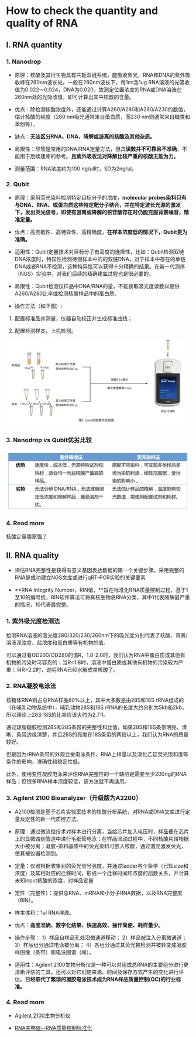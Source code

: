 # How to check the quantity and quality of RNA

## I. RNA quantity

### 1. Nanodrop

* 原理：核酸及其衍生物具有共轭双键系统，能吸收紫光，RNA和DNA的紫外吸收峰在260nm波长处。一般在260nm波长下，每1ml含1ug RNA溶液的光吸收值为0.022～0.024，DNA为0.020，故测定位置浓度的RNA或DNA溶液在260nm处的光吸收值，即可计算出其中核酸的含量。

* 优点：除检测核酸浓度外，还能通过计算A260/A280和A260/A230的数值，估计核酸的纯度（280 nm吸光通常来自蛋白质，而230 nm则通常来自糖类和苯酚等）。

* 缺点：**无法区分RNA、DNA、降解或游离的核酸及其他杂质。**

* 局限性：尽管是常用的DNA/RNA定量方法，但其**读数并不可靠且不准确**，不能用于后续建库的参考。**且紫外吸收法对降解比较严重的核酸无能为力。**

* 测量范围：RNA浓度约为100 ng/ul时，SD为2ng/ul。


### 2. Qubit

* 原理：采用荧光染料检测特定目标分子的浓度，**molecular probes染料只有与DNA、RNA、或蛋白质这些特定靶分子结合，并在特定波长光源的激发下，发出荧光信号，即使有游离或降解的核苷酸存在时仍能克服背景噪音，精准定量。**

* 优点：高灵敏性、高特异性、高精确度，**在样本浓度低的情况下，Qubit更为准确。**

* 适用性：Qubit定量技术对目标分子有高度的选择性，比如：Qubit检测双链DNA浓度时，特异性检测待测样本中的的双链DNA，对于样本中存在的单链DNA或者RNA不检测，这种特异性可以获得十分精确的结果。在新一代测序（NGS）实验中，对我们后续的精确建库过程也是很必要的。

* 局限性：Qubit检测仅样品中DNA/RNA的量，不能获取吸光度读数以提供A260/A280比率或检测核酸样品中的蛋白质。

* 操作方法（如下图）:

1) 配置标准品并测量，仪器自动校正并生成标准曲线；

2) 配置检测样本，上机检测。

![](img/q-RNA/Qubit操作方法.png)

### 3. Nanodrop vs Qubit优劣比较

![](img/q-RNA/Nanodrop%20vs%20Qubit.png)



### 4. Read more

[核酸定量哪家强？](https://github.com/lulab/intranet/blob/master/wetlab_protocol/basic/quantify.md)

## II. RNA quality

* 评估RNA完整性是获得有意义基因表达数据的第一个关键步骤。采用完整的RNA是成功建立NGS文库或进行qRT-PCR实验的关键要素

* **RNA Integrity Number，RIN值，**旨在标准化RNA质量控制过程，基于1至10的编号统，RIN软件算法可将真核生物总RNA分类，其中1代表降解最严重的情况，10代表最完整。

### 1. 紫外吸光度检测法

检测RNA溶液的吸光度280/320/230/260nm下的吸光度分别代表了核酸、背景/溶液浑浊度、盐浓度和蛋白质等有机物的值。

可以通过看OD260/OD280的值R，1.8-2.0时，我们认为RNA中蛋白质或其他有机物的污染时可容忍的；当R<1.8时，溶液中蛋白质或其他有机物的污染较为严重；当R>2.2时，说明RNA已经水解成单核酸了。

### 2. RNA凝胶电泳法

核糖体RNA则占总RNA样品80%以上，其中大多数是由28S和18S rRNA组成的（在哺乳动物系统中），哺乳动物28S和18S rRNA的长度大约分别为5kb和2kb，所以理论上28S:18S的比率应该大约为2.7:1。

通过琼脂糖胶检测28S和28S条带的完整性和比值，如果28S和18S条带明亮、清晰、条带边缘清楚，并且28S的亮度在18S条带的两倍以上，我们认为RNA的质量较好。

但是因为rRNA条带的外观会受电泳条件、RNA上样量以及溴化乙锭荧光饱和度等条件的影响，准确性和稳定性低。

此外，使用变性凝胶电泳来评估RNA完整性的一个缺陷是需要至少200ng的RNA样品；但很多RNA样本浓度较低，该方法就不再适用。

### 3. Agilent 2100 Bioanalyzer（升级版为A2200）

* A2100检测是基于芯片实验室技术的核酸分析系统，对RNA或DNA文库进行定量及定性的新一代质控方法。

* 原理：通过微流控技术对样本进行分离，当给芯片加入电压时，样品便在芯片上的显微蚀刻管道中进行毛细管电泳；在样品流动过程中，不同核酸片段根据大小被分离；凝胶-染料基质中的荧光染料可嵌入核酸，通过激光激发荧光，使其被仪器检测到。

* 定量：仪器根据收集到的荧光信号强度，并通过ladder各个条带（已知size和浓度）及其相对应的迁移时间，形成一个迁移时间和浓度的函数关系，并计算未知input核酸的浓度，对样品定量

* 定性（完整性）：提供总RNA、mRNA和小分子RNA数据，以及RNA完整度（RIN）。

* 样本体积：1ul RNA溶液。

* 优点：**高度准确、数字化结果、快速高效、操作简便、耗样量少。**

* 操作步骤：
1）样品自样品孔处沿微通道移动；
2）样品被注入分离微通道；
3）样品组分通过电泳被分离；
4）各组分通过其荧光被检测并被转变成凝胶样图像（条带）和电泳图谱（峰）。

* 适用性：Agilent 2100生物分析仪是一种可以对组成总RNA的主要组分进行更清晰评估的工具，还可以对它们随来源、时间及保存方式产生的变化进行评估。**已经取代了繁琐的凝胶电泳技术成为RNA样品质量控制(QC)的行业标准。**


### 4. Read more

* [Agilent 2100生物分析仪](https://www.agilent.com/cs/library/brochures/5989-7725CHCN_low.pdf)

* [RNA完整值--RNA质量控制标准化](https://www.agilent.com/cs/library/applications/5989-1165CHCN.pdf)

